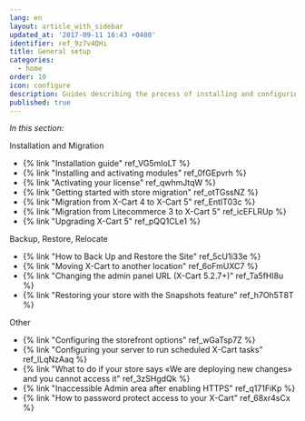 ```yaml
---
lang: en
layout: article_with_sidebar
updated_at: '2017-09-11 16:43 +0400'
identifier: ref_9z7v4QHi
title: General setup
categories:
  - home
order: 10
icon: configure
description: Guides describing the process of installing and configuring your X-Cart 5
published: true
---
```



_In this section:_

Installation and Migration
*   {% link "Installation guide" ref_VG5mIoLT %}
*   {% link "Installing and activating modules" ref_0fGEpvrh %}
*   {% link "Activating your license" ref_qwhmJtqW %}
*   {% link "Getting started with store migration" ref_otTGssNZ %}
*   {% link "Migration from X-Cart 4 to X-Cart 5" ref_EntIT03c %}
*   {% link "Migration from Litecommerce 3 to X-Cart 5" ref_icEFLRUp %}
*   {% link "Upgrading X-Cart 5" ref_pQQ1CLe1 %}

Backup, Restore, Relocate
*   {% link "How to Back Up and Restore the Site" ref_5cU1i33e %}
*   {% link "Moving X-Cart to another location" ref_6oFmUXC7 %}
*   {% link "Changing the admin panel URL (X-Cart 5.2.7+)" ref_Ta5fHl8u %}
*   {% link "Restoring your store with the Snapshots feature" ref_h7Oh5T8T %}

Other
*   {% link "Сonfiguring the storefront options" ref_wGaTsp7Z %}
*   {% link "Сonfiguring your server to run scheduled X-Cart tasks" ref_lLqNzAaq %}
*   {% link "What to do if your store says «We are deploying new changes» and you cannot access it" ref_3zSHgdQk %}
*   {% link "Inaccessible Admin area after enabling HTTPS" ref_q171FiKp %}
*   {% link "How to password protect access to your X-Cart" ref_68xr4sCx %}

